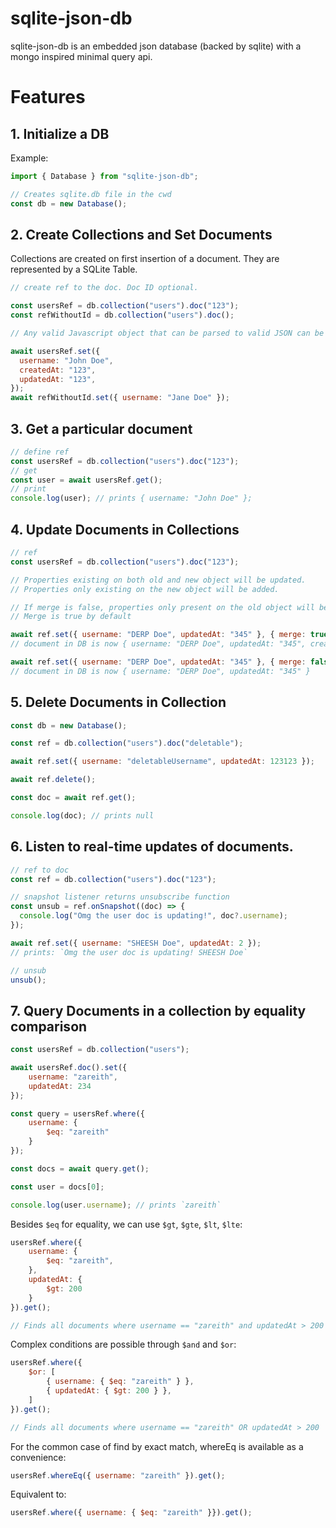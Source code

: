 # sqlite-json-db

sqlite-json-db is an embedded json database (backed by sqlite) with a mongo inspired minimal query api.

# Features

## 1. Initialize a DB

Example:

```javascript
import { Database } from "sqlite-json-db";

// Creates sqlite.db file in the cwd
const db = new Database();
```

## 2. Create Collections and Set Documents

Collections are created on first insertion of a document. They are represented by a SQLite Table.

```javascript
// create ref to the doc. Doc ID optional.

const usersRef = db.collection("users").doc("123");
const refWithoutId = db.collection("users").doc();

// Any valid Javascript object that can be parsed to valid JSON can be inserted as a document.

await usersRef.set({
  username: "John Doe",
  createdAt: "123",
  updatedAt: "123",
});
await refWithoutId.set({ username: "Jane Doe" });
```

## 3. Get a particular document

```javascript
// define ref
const usersRef = db.collection("users").doc("123");
// get
const user = await usersRef.get();
// print
console.log(user); // prints { username: "John Doe" };
```

## 4. Update Documents in Collections

```javascript
// ref
const usersRef = db.collection("users").doc("123");

// Properties existing on both old and new object will be updated.
// Properties only existing on the new object will be added.

// If merge is false, properties only present on the old object will be deleted.
// Merge is true by default

await ref.set({ username: "DERP Doe", updatedAt: "345" }, { merge: true });
// document in DB is now { username: "DERP Doe", updatedAt: "345", createdAt: "123" }

await ref.set({ username: "DERP Doe", updatedAt: "345" }, { merge: false });
// document in DB is now { username: "DERP Doe", updatedAt: "345" }
```

## 5. Delete Documents in Collection

```javascript
const db = new Database();

const ref = db.collection("users").doc("deletable");

await ref.set({ username: "deletableUsername", updatedAt: 123123 });

await ref.delete();

const doc = await ref.get();

console.log(doc); // prints null
```

## 6. Listen to real-time updates of documents.

```javascript
// ref to doc
const ref = db.collection("users").doc("123");

// snapshot listener returns unsubscribe function
const unsub = ref.onSnapshot((doc) => {
  console.log("Omg the user doc is updating!", doc?.username);
});

await ref.set({ username: "SHEESH Doe", updatedAt: 2 });
// prints: `Omg the user doc is updating! SHEESH Doe`

// unsub
unsub();
```

## 7. Query Documents in a collection by equality comparison

```javascript
const usersRef = db.collection("users");

await usersRef.doc().set({
    username: "zareith",
    updatedAt: 234
});

const query = usersRef.where({
    username: {
        $eq: "zareith"
    }
});

const docs = await query.get();

const user = docs[0];

console.log(user.username); // prints `zareith`
```

Besides `$eq` for equality, we can use `$gt`, `$gte`, `$lt`, `$lte`:

```javascript
usersRef.where({
    username: {
        $eq: "zareith",
    },
    updatedAt: {
        $gt: 200
    }
}).get();

// Finds all documents where username == "zareith" and updatedAt > 200
````

Complex conditions are possible through `$and` and `$or`:

```javascript
usersRef.where({
    $or: [
        { username: { $eq: "zareith" } },
        { updatedAt: { $gt: 200 } },
    ]
}).get();

// Finds all documents where username == "zareith" OR updatedAt > 200
````

For the common case of find by exact match, whereEq is available as a convenience: 

```js
usersRef.whereEq({ username: "zareith" }).get();
```

Equivalent to:

```js
usersRef.where({ username: { $eq: "zareith" }}).get();
```

